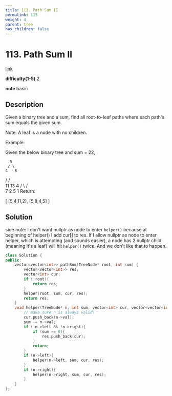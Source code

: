 ```yaml
---
title: 113. Path Sum II
permalink: 113
weight: 4
parent: tree
has_children: false
---
```

# 113. Path Sum II
[link](https://leetcode.com/problems/path-sum-ii/)

**difficulty(1-5)**
2

**note**
basic 

## Description
Given a binary tree and a sum, find all root-to-leaf paths where each path's sum equals the given sum.

Note: A leaf is a node with no children.

Example:

Given the below binary tree and sum = 22,

      5
     / \
    4   8
   /   / \
  11  13  4
 /  \    / \
7    2  5   1
Return:

[
   [5,4,11,2],
   [5,8,4,5]
]

## Solution
side note:
I don't want nullptr as node to enter `helper()` because at beginning of helper()
I add cur[] to res. 
If I allow nullptr as node to enter helper, which is attempting (and sounds easier), a node has 2 nullptr child (meaning it's a leaf) will hit `helper()` twice. And we don't like that to happen.

```c++
class Solution {
public:
    vector<vector<int>> pathSum(TreeNode* root, int sum) {
        vector<vector<int>> res;
        vector<int> cur;
        if (!root){
            return res;
        }
        helper(root, sum, cur, res);
        return res;
    }
    void helper(TreeNode* n, int sum, vector<int> cur, vector<vector<int>>& res){
        // make sure n is always valid!
        cur.push_back(n->val);
        sum -= n->val;
        if (!n->left && !n->right){
            if (sum == 0){
                res.push_back(cur);
            }
            return;
        }
        if (n->left){
            helper(n->left, sum, cur, res);
        }
        if (n->right){
            helper(n->right, sum, cur, res);
        }
    }
};
```